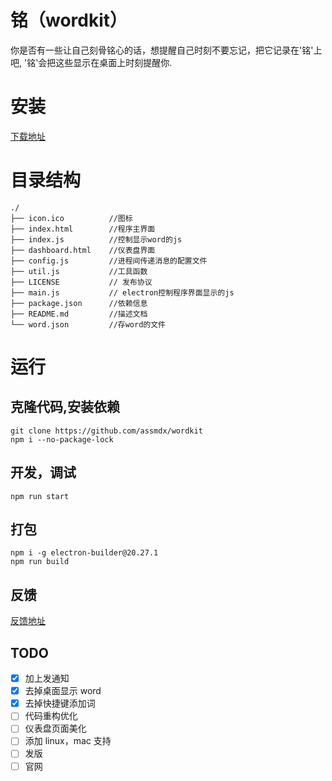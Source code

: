 # 铭（wordkit）

你是否有一些让自己刻骨铭心的话，想提醒自己时刻不要忘记，把它记录在'铭'上吧, '铭'会把这些显示在桌面上时刻提醒你.

# 安装

[下载地址](https://github.com/assmdx/wordkit/releases)

# 目录结构

```
./
├── icon.ico          //图标
├── index.html        //程序主界面
├── index.js          //控制显示word的js
├── dashboard.html    //仪表盘界面
├── config.js         //进程间传递消息的配置文件
├── util.js           //工具函数
├── LICENSE           // 发布协议
├── main.js           // electron控制程序界面显示的js
├── package.json      //依赖信息
├── README.md         //描述文档
└── word.json         //存word的文件
```

# 运行

## 克隆代码,安装依赖

    git clone https://github.com/assmdx/wordkit
    npm i --no-package-lock

## 开发，调试

    npm run start

## 打包

    npm i -g electron-builder@20.27.1
    npm run build

## 反馈

[反馈地址](https://github.com/assmdx/wordkit/issues)

## TODO

- [x] 加上发通知
- [x] 去掉桌面显示 word
- [x] 去掉快捷键添加词
- [ ] 代码重构优化
- [ ] 仪表盘页面美化
- [ ] 添加 linux，mac 支持
- [ ] 发版
- [ ] 官网
